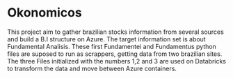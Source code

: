 # Okonomicos
This project aim to gather brazilian stocks information from several sources and build a B.I structure on Azure. The target information set is about Fundamental Analisis.
These first Fundamentei and Fundamentus python files are suposed to run as scrappers, getting data from two brazilian sites. 
The three Files initialized with the numbers 1,2 and 3 are used on Databricks to transform the data and move between Azure containers.
